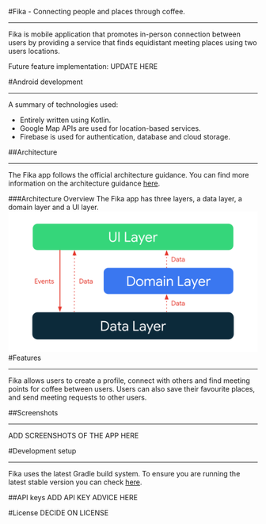 #Fika - Connecting people and places through coffee.
***
Fika is mobile application that promotes in-person connection between users by providing a service that finds equidistant meeting places using two users locations.

Future feature implementation: UPDATE HERE

#Android development
***
A summary of technologies used:
* Entirely written using Kotlin.
* Google Map APIs are used for location-based services.
* Firebase is used for authentication, database and cloud storage.

##Architecture
***
The Fika app follows the official architecture guidance.  You can find more information on the architecture guidance [here](https://developer.android.com/topic/architecture).

###Architecture Overview
The Fika app has three layers, a data layer, a domain layer and a UI layer. 
![App architecture](https://github.com/android/nowinandroid/blob/main/docs/images/architecture-1-overall.png)
#Features 
***
Fika allows users to create a profile, connect with others and find meeting points for coffee between users.  Users can also save their favourite places, and send meeting requests 
to other users. 

##Screenshots 
***
ADD SCREENSHOTS OF THE APP HERE

#Development setup
***
Fika uses the latest Gradle build system.  To ensure you are running the latest stable version you can check [here](https://developer.android.com/studio).

##API keys
ADD API KEY ADVICE HERE

#License
DECIDE ON LICENSE 



